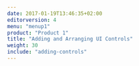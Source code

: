 ```yaml
---
date: 2017-01-19T13:46:35+02:00
editorversion: 4
menu: "menup1"
product: "Product 1"
title: "Adding and Arranging UI Controls"
weight: 30
include: "adding-controls"
---
```

